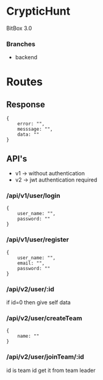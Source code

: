 # CrypticHunt
BitBox 3.0

### Branches
- backend

# Routes 
## Response
```
{
    error: "",
    messsage: "",
    data: ""
}
```
## API's
- v1 -> without authentication
- v2 -> jwt authentication required
### /api/v1/user/login
```
{
    user_name: "",
    password: ""
}
```
### /api/v1/user/register
```
{
    user_name: "",
    email: "",
    password: ""
}
```

### /api/v2/user/:id
if id=0 then give self data

### /api/v2/user/createTeam
```
{
    name: ""
}
```

### /api/v2/user/joinTeam/:id
id is team id get it from team leader

